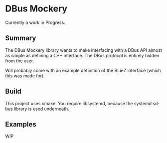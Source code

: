 # DBus Mockery

Currently a work in Progress.

## Summary
The DBus Mockery library wants to make interfacing with a DBus API almost as simple as defining a C++ interface.
The DBus protocol is entirely hidden from the user. 

Will probably come with an example definition of the BlueZ interface (which this was made for).

## Build
This project uses cmake.
You require libsystemd, because the systemd sd-bus library is used underneath.

## Examples
WIP